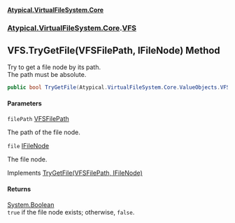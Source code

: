 #### [Atypical.VirtualFileSystem.Core](Atypical.VirtualFileSystem.Core.md 'Atypical.VirtualFileSystem.Core')
### [Atypical.VirtualFileSystem.Core](Atypical.VirtualFileSystem.Core.md 'Atypical.VirtualFileSystem.Core').[VFS](Atypical.VirtualFileSystem.Core.VFS.md 'Atypical.VirtualFileSystem.Core.VFS')

## VFS.TryGetFile(VFSFilePath, IFileNode) Method

Try to get a file node by its path.  
The path must be absolute.

```csharp
public bool TryGetFile(Atypical.VirtualFileSystem.Core.ValueObjects.VFSFilePath filePath, out Atypical.VirtualFileSystem.Core.Contracts.IFileNode? file);
```
#### Parameters

<a name='Atypical.VirtualFileSystem.Core.VFS.TryGetFile(Atypical.VirtualFileSystem.Core.ValueObjects.VFSFilePath,Atypical.VirtualFileSystem.Core.Contracts.IFileNode).filePath'></a>

`filePath` [VFSFilePath](Atypical.VirtualFileSystem.Core.ValueObjects.VFSFilePath.md 'Atypical.VirtualFileSystem.Core.ValueObjects.VFSFilePath')

The path of the file node.

<a name='Atypical.VirtualFileSystem.Core.VFS.TryGetFile(Atypical.VirtualFileSystem.Core.ValueObjects.VFSFilePath,Atypical.VirtualFileSystem.Core.Contracts.IFileNode).file'></a>

`file` [IFileNode](Atypical.VirtualFileSystem.Core.Contracts.IFileNode.md 'Atypical.VirtualFileSystem.Core.Contracts.IFileNode')

The file node.

Implements [TryGetFile(VFSFilePath, IFileNode)](Atypical.VirtualFileSystem.Core.Contracts.IVirtualFileSystem.TryGetFile(Atypical.VirtualFileSystem.Core.ValueObjects.VFSFilePath,Atypical.VirtualFileSystem.Core.Contracts.IFileNode).md 'Atypical.VirtualFileSystem.Core.Contracts.IVirtualFileSystem.TryGetFile(Atypical.VirtualFileSystem.Core.ValueObjects.VFSFilePath, Atypical.VirtualFileSystem.Core.Contracts.IFileNode)')

#### Returns
[System.Boolean](https://docs.microsoft.com/en-us/dotnet/api/System.Boolean 'System.Boolean')  
`true` if the file node exists; otherwise, `false`.